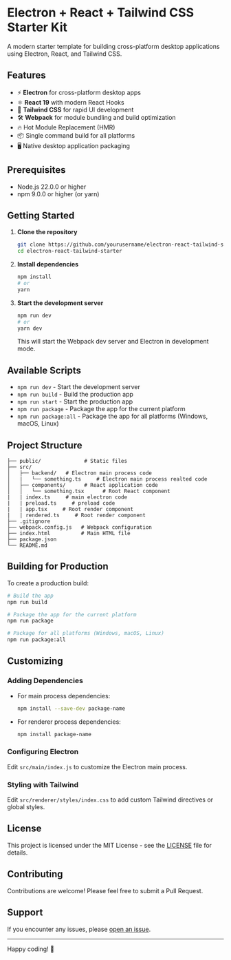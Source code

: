 # Electron + React + Tailwind CSS Starter Kit

A modern starter template for building cross-platform desktop applications using Electron, React, and Tailwind CSS.

## Features

- ⚡ **Electron** for cross-platform desktop apps
- ⚛️ **React 19** with modern React Hooks
- 🎨 **Tailwind CSS** for rapid UI development
- 🛠️ **Webpack** for module bundling and build optimization
- 🔥 Hot Module Replacement (HMR)
- 📦 Single command build for all platforms
- 🖥️ Native desktop application packaging

## Prerequisites

- Node.js 22.0.0 or higher
- npm 9.0.0 or higher (or yarn)

## Getting Started

1. **Clone the repository**
   ```bash
   git clone https://github.com/yourusername/electron-react-tailwind-starter.git
   cd electron-react-tailwind-starter
   ```

2. **Install dependencies**
   ```bash
   npm install
   # or
   yarn
   ```

3. **Start the development server**
   ```bash
   npm run dev
   # or
   yarn dev
   ```
   This will start the Webpack dev server and Electron in development mode.

## Available Scripts

- `npm run dev` - Start the development server
- `npm run build` - Build the production app
- `npm run start` - Start the production app
- `npm run package` - Package the app for the current platform
- `npm run package:all` - Package the app for all platforms (Windows, macOS, Linux)

## Project Structure

```
├── public/              # Static files
├── src/
│   ├── backend/   # Electron main process code
│   |   └── something.ts     # Electron main process realted code
│   ├── components/      # React application code
│   │   └── something.tsx      # Root React component
|   | index.ts     # main electron code
|   | preload.ts     # preload code
|   | app.tsx     # Root render component
|   | rendered.ts     # Root render component
├── .gitignore
├── webpack.config.js   # Webpack configuration
├── index.html          # Main HTML file
├── package.json
└── README.md
```

## Building for Production

To create a production build:

```bash
# Build the app
npm run build

# Package the app for the current platform
npm run package

# Package for all platforms (Windows, macOS, Linux)
npm run package:all
```

## Customizing

### Adding Dependencies

- For main process dependencies:
  ```bash
  npm install --save-dev package-name
  ```

- For renderer process dependencies:
  ```bash
  npm install package-name
  ```

### Configuring Electron

Edit `src/main/index.js` to customize the Electron main process.

### Styling with Tailwind

Edit `src/renderer/styles/index.css` to add custom Tailwind directives or global styles.

## License

This project is licensed under the MIT License - see the [LICENSE](LICENSE) file for details.

## Contributing

Contributions are welcome! Please feel free to submit a Pull Request.

## Support

If you encounter any issues, please [open an issue](https://github.com/yourusername/electron-react-tailwind-starter/issues).

---

Happy coding! 🚀
